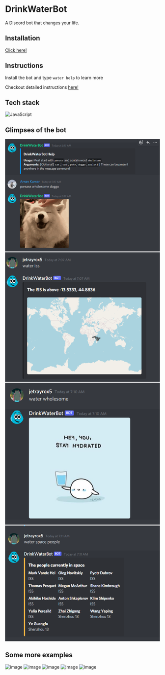 # DrinkWaterBot
A Discord bot that changes your life.  

## Installation
[Click here!](https://discord.com/api/oauth2/authorize?client_id=739820357300781056&permissions=534723950656&scope=bot%20applications.commands)

## Instructions
Install the bot and type `water help` to learn more 

Checkout detailed instructions [here!](https://srujandeshpande.gitbook.io/drinkwaterbot/) 

## Tech stack
![JavaScript](https://img.shields.io/badge/javascript-%23323330.svg?style=for-the-badge&logo=javascript&logoColor=%23F7DF1E)

## Glimpses of the bot
![Cute doggo!](https://raw.githubusercontent.com/acmpesuecc/DrinkWaterBot/master/src/img/doggo.png "Cute Doggo" )  
![The ISS!](https://raw.githubusercontent.com/acmpesuecc/DrinkWaterBot/master/src/img/issimg.png "ISS")  
![Drink water!](https://raw.githubusercontent.com/acmpesuecc/DrinkWaterBot/master/src/img/wholesome.png "Wholesome")  
![Space!](https://raw.githubusercontent.com/acmpesuecc/DrinkWaterBot/master/src/img/space.png "Astronauts")

## Some more examples
![image](https://user-images.githubusercontent.com/72732566/137575891-5cf86112-af6b-40cd-8aa5-e1e57f5c7224.png)
![image](https://user-images.githubusercontent.com/72732566/137575864-c3f08cd2-0240-4dc1-9b2e-dfa590df67fa.png)
![image](https://user-images.githubusercontent.com/72732566/137575748-95808dfa-16f5-4cb4-954c-33de78a03a48.png)
![image](https://user-images.githubusercontent.com/72732566/137575784-ffd786b9-9f72-4588-af57-d966686ee654.png)
![image](https://user-images.githubusercontent.com/72732566/137575808-899aef82-bf5e-469e-968e-a07e3b1933f5.png)
